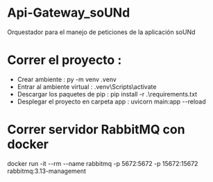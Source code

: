 # Api-Gateway_soUNd
Orquestador para el manejo de peticiones de la aplicación soUNd

# Correr el proyecto : 
- Crear ambiente : py -m venv .venv
- Entrar al ambiente virtual : .venv\Scripts\activate
- Descargar los paquetes de pip : pip install -r .\requirements.txt
- Desplegar el proyecto en carpeta app : uvicorn main:app --reload

# Correr servidor RabbitMQ con docker
docker run -it --rm --name rabbitmq -p 5672:5672 -p 15672:15672 rabbitmq:3.13-management
